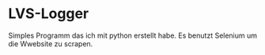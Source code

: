 # LVS-Logger
Simples Programm das ich mit python erstellt habe. Es benutzt Selenium um die Wwebsite zu scrapen.
